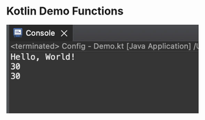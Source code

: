 # Kotlin Demo Functions

[![Vaibhav Mojidra - 1.jpeg](https://raw.githubusercontent.com/VaibhavMojidra/Kotlin---Demo-Functions/master/output/1.jpeg "Vaibhav Mojidra")](https://vaibhavmojidra.github.io/site/)